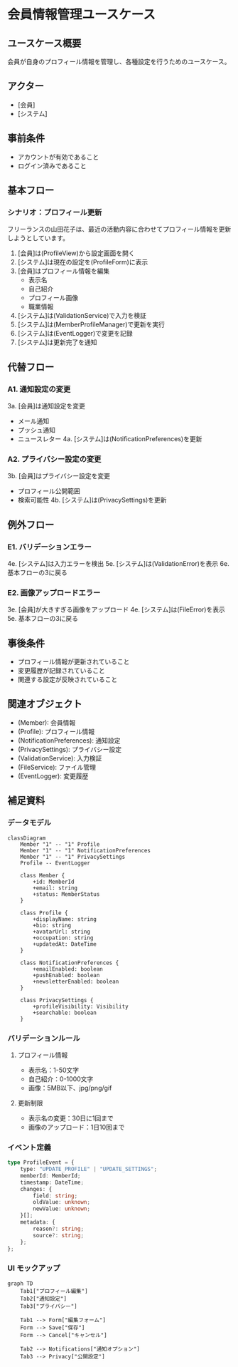# 会員情報管理ユースケース

## ユースケース概要

会員が自身のプロフィール情報を管理し、各種設定を行うためのユースケース。

## アクター

- [会員]
- [システム]

## 事前条件

- アカウントが有効であること
- ログイン済みであること

## 基本フロー

### シナリオ：プロフィール更新

フリーランスの山田花子は、最近の活動内容に合わせてプロフィール情報を更新しようとしています。

1. [会員]は(ProfileView)から設定画面を開く
2. [システム]は現在の設定を(ProfileForm)に表示
3. [会員]はプロフィール情報を編集
   - 表示名
   - 自己紹介
   - プロフィール画像
   - 職業情報
4. [システム]は(ValidationService)で入力を検証
5. [システム]は(MemberProfileManager)で更新を実行
6. [システム]は(EventLogger)で変更を記録
7. [システム]は更新完了を通知

## 代替フロー

### A1. 通知設定の変更

3a. [会員]は通知設定を変更
   - メール通知
   - プッシュ通知
   - ニュースレター
4a. [システム]は(NotificationPreferences)を更新

### A2. プライバシー設定の変更

3b. [会員]はプライバシー設定を変更
   - プロフィール公開範囲
   - 検索可能性
4b. [システム]は(PrivacySettings)を更新

## 例外フロー

### E1. バリデーションエラー

4e. [システム]は入力エラーを検出
5e. [システム]は(ValidationError)を表示
6e. 基本フローの3に戻る

### E2. 画像アップロードエラー

3e. [会員]が大きすぎる画像をアップロード
4e. [システム]は(FileError)を表示
5e. 基本フローの3に戻る

## 事後条件

- プロフィール情報が更新されていること
- 変更履歴が記録されていること
- 関連する設定が反映されていること

## 関連オブジェクト

- (Member): 会員情報
- (Profile): プロフィール情報
- (NotificationPreferences): 通知設定
- (PrivacySettings): プライバシー設定
- (ValidationService): 入力検証
- (FileService): ファイル管理
- (EventLogger): 変更履歴

## 補足資料

### データモデル

```mermaid
classDiagram
    Member "1" -- "1" Profile
    Member "1" -- "1" NotificationPreferences
    Member "1" -- "1" PrivacySettings
    Profile -- EventLogger

    class Member {
        +id: MemberId
        +email: string
        +status: MemberStatus
    }

    class Profile {
        +displayName: string
        +bio: string
        +avatarUrl: string
        +occupation: string
        +updatedAt: DateTime
    }

    class NotificationPreferences {
        +emailEnabled: boolean
        +pushEnabled: boolean
        +newsletterEnabled: boolean
    }

    class PrivacySettings {
        +profileVisibility: Visibility
        +searchable: boolean
    }
```

### バリデーションルール

1. プロフィール情報
   - 表示名：1-50文字
   - 自己紹介：0-1000文字
   - 画像：5MB以下、jpg/png/gif

2. 更新制限
   - 表示名の変更：30日に1回まで
   - 画像のアップロード：1日10回まで

### イベント定義

```typescript
type ProfileEvent = {
    type: "UPDATE_PROFILE" | "UPDATE_SETTINGS";
    memberId: MemberId;
    timestamp: DateTime;
    changes: {
        field: string;
        oldValue: unknown;
        newValue: unknown;
    }[];
    metadata: {
        reason?: string;
        source?: string;
    };
};
```

### UI モックアップ

```mermaid
graph TD
    Tab1["プロフィール編集"]
    Tab2["通知設定"]
    Tab3["プライバシー"]
    
    Tab1 --> Form["編集フォーム"]
    Form --> Save["保存"]
    Form --> Cancel["キャンセル"]
    
    Tab2 --> Notifications["通知オプション"]
    Tab3 --> Privacy["公開設定"]